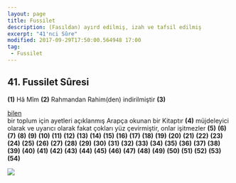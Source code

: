```yaml
---
layout: page
title: Fussilet
description: (Fasıldan) ayırd edilmiş, izah ve tafsil edilmiş
excerpt: "41'nci Sûre"
modified: 2017-09-29T17:50:00.564948 17:00
tag: 
 - Fussilet
---
```


## 41. Fussilet Sûresi

**(1)** Hâ Mîm
**(2)** Rahmandan Rahim(den) indirilmiştir
**(3)**  <div><a href="" title="ع ل م">bilen</a></div> bir toplum için ayetleri açıklanmış Arapça okunan bir Kitaptır
**(4)** müjdeleyici olarak ve uyarıcı olarak fakat çokları yüz çevirmiştir, onlar işitmezler
**(5)** 
**(6)** 
**(7)** 
**(8)** 
**(9)** 
**(10)** 
**(11)** 
**(12)** 
**(13)** 
**(14)** 
**(15)** 
**(16)** 
**(17)** 
**(18)** 
**(19)** 
**(20)** 
**(21)** 
**(22)** 
**(23)** 
**(24)** 
**(25)** 
**(26)** 
**(27)** 
**(28)** 
**(29)** 
**(30)** 
**(31)** 
**(32)** 
**(33)** 
**(34)** 
**(35)** 
**(36)** 
**(37)** 
**(38)** 
**(39)** 
**(40)**
**(41)** 
**(42)** 
**(43)** 
**(44)** 
**(45)** 
**(46)** 
**(47)** 
**(48)** 
**(49)** 
**(50)** 
**(51)** 
**(52)** 
**(53)** 
**(54)** 

![]({{site.url}}/images/altkenar.png)
